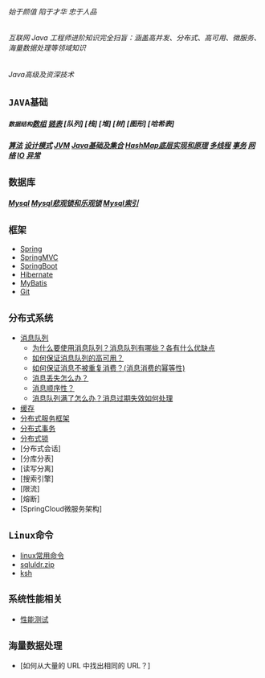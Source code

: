 ###### 始于颜值 陷于才华 忠于人品
###### 互联网 Java 工程师进阶知识完全扫盲：涵盖高并发、分布式、高可用、微服务、海量数据处理等领域知识
###### Java高级及资深技术

## `JAVA基础`
##### `数据结构`[数组](./doc/数据结构.md) [链表](./doc/链表.md) [队列] [栈] [堆] [树] [图形] [哈希表]
##### [算法](./doc/算法.md) [设计模式](./doc/设计模式.md) [JVM](./doc/jvm.md) [Java基础及集合](./doc/Java基础及集合.md) [HashMap底层实现和原理](./doc/HashMap底层实现和原理.md) [多线程](./doc/多线程.md) [事务](./doc/事务.md) [网络](./doc/网络.md) [IO](./doc/IO.md) [异常](./doc/异常.md)
## `数据库`
##### [Mysql](./doc/mysql.md) [Mysql悲观锁和乐观锁](./doc/悲观锁和乐观锁.md) [Mysql索引](./doc/mysql索引.md)
## `框架`
- [Spring](./doc/Spring.md)
- [SpringMVC](./doc/SpringMVC.md)
- [SpringBoot](./doc/SpringBoot.md)
- [Hibernate](./doc/Hibernate.md)
- [MyBatis](./doc/MyBatis.md)
- [Git](./doc/git.md)
## `分布式系统`
- [消息队列](./doc/消息队列.md)
    - [为什么要使用消息队列？消息队列有哪些？各有什么优缺点](./doc/消息队列.md)
    - [如何保证消息队列的高可用？](./doc/MQ集群.md)
    - [如何保证消息不被重复消费？(消息消费的幂等性)](./doc/消息幂等性.md)
    - [消息丢失怎么办？](./doc/消息丢失.md)
    - [消息顺序性？](./doc/消息消费顺序.md)
    - [消息队列满了怎么办？消息过期失效如何处理](./doc/消息过期失效.md)
- [缓存](./doc/缓存.md)
- [分布式服务框架](./linux常用命令.md)
- [分布式事务](./linux常用命令.md)
- [分布式锁](./doc/分布式锁.md)
- [分布式会话]
- [分库分表]
- [读写分离]
- [搜索引擎]
- [限流]
- [熔断]
- [SpringCloud微服务架构]

## `Linux命令`
- [linux常用命令](./doc/linux.md)
- [sqluldr.zip](./doc/sqluldr.zip)
- [ksh](./doc/ksh-20120801-37.el6_9.x86_64.rpm)
## `系统性能相关`
- [性能测试](./doc/性能测试指标.md)
## `海量数据处理`
- [如何从大量的 URL 中找出相同的 URL？]
